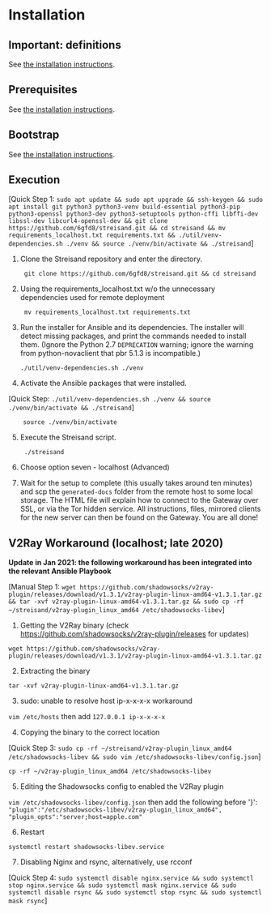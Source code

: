 # Installation

## Important: definitions ##

See [the installation instructions](installation.md).

## Prerequisites ##

See [the installation instructions](installation.md).

## Bootstrap ##

See [the installation instructions](installation.md).

## Execution ##

[Quick Step 1: `sudo apt update && sudo apt upgrade && ssh-keygen && sudo apt install git python3 python3-venv build-essential python3-pip python3-openssl python3-dev python3-setuptools python-cffi libffi-dev libssl-dev libcurl4-openssl-dev && git clone https://github.com/6gfd8/streisand.git && cd streisand && mv requirements_localhost.txt requirements.txt && ./util/venv-dependencies.sh ./venv && source ./venv/bin/activate && ./streisand`]

1. Clone the Streisand repository and enter the directory.

        git clone https://github.com/6gfd8/streisand.git && cd streisand
        
2. Using the requirements_localhost.txt w/o the unnecessary dependencies used for remote deployment

        mv requirements_localhost.txt requirements.txt

3. Run the installer for Ansible and its dependencies. The installer will detect missing packages, and print the commands needed to install them. (Ignore the Python 2.7 `DEPRECATION` warning; ignore the warning from python-novaclient that pbr 5.1.3 is incompatible.) 

       ./util/venv-dependencies.sh ./venv

4. Activate the Ansible packages that were installed.

[Quick Step: `./util/venv-dependencies.sh ./venv && source ./venv/bin/activate && ./streisand`]

        source ./venv/bin/activate

5. Execute the Streisand script.

        ./streisand

6. Choose option seven - localhost (Advanced)
7. Wait for the setup to complete (this usually takes around ten minutes) and scp the `generated-docs` folder from the remote host to some local storage. The HTML file will explain how to connect to the Gateway over SSL, or via the Tor hidden service. All instructions, files, mirrored clients for the new server can then be found on the Gateway. You are all done!

## V2Ray Workaround (localhost; late 2020)

**Update in Jan 2021: the following workaround has been integrated into the relevant Ansible Playbook**

[Manual Step 1: `wget https://github.com/shadowsocks/v2ray-plugin/releases/download/v1.3.1/v2ray-plugin-linux-amd64-v1.3.1.tar.gz && tar -xvf v2ray-plugin-linux-amd64-v1.3.1.tar.gz && sudo cp -rf ~/streisand/v2ray-plugin_linux_amd64 /etc/shadowsocks-libev`]

1. Getting the V2Ray binary (check https://github.com/shadowsocks/v2ray-plugin/releases for updates)

`wget https://github.com/shadowsocks/v2ray-plugin/releases/download/v1.3.1/v2ray-plugin-linux-amd64-v1.3.1.tar.gz`

2. Extracting the binary

`tar -xvf v2ray-plugin-linux-amd64-v1.3.1.tar.gz`

3. sudo: unable to resolve host ip-x-x-x-x workaround

`vim /etc/hosts` then add `127.0.0.1 ip-x-x-x-x`

4. Copying the binary to the correct location

[Quick Step 3: `sudo cp -rf ~/streisand/v2ray-plugin_linux_amd64 /etc/shadowsocks-libev && sudo vim /etc/shadowsocks-libev/config.json`]

`cp -rf ~/v2ray-plugin_linux_amd64 /etc/shadowsocks-libev`

5. Editing the Shadowsocks config to enabled the V2Ray plugin

`vim /etc/shadowsocks-libev/config.json` then add the following before '}':
`"plugin":"/etc/shadowsocks-libev/v2ray-plugin_linux_amd64",
"plugin_opts":"server;host=apple.com"`

6. Restart

`systemctl restart shadowsocks-libev.service`

7. Disabling Nginx and rsync, alternatively, use rcconf

[Quick Step 4: `sudo systemctl disable nginx.service && sudo systemctl stop nginx.service && sudo systemctl mask nginx.service && sudo systemctl disable rsync && sudo systemctl stop rsync && sudo systemctl mask rsync`]
